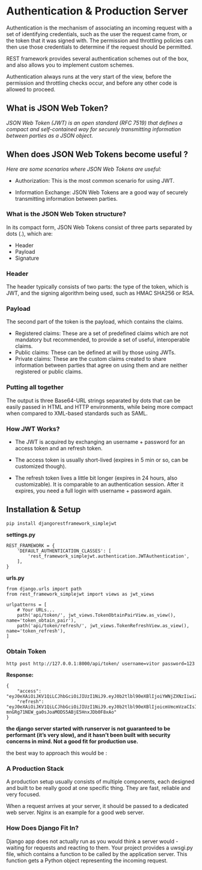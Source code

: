 # Authentication & Production Server

Authentication is the mechanism of associating an incoming request with a set of identifying credentials, such as the user the request came from, or the token that it was signed with. The permission and throttling policies can then use those credentials to determine if the request should be permitted.

REST framework provides several authentication schemes out of the box, and also allows you to implement custom schemes.

Authentication always runs at the very start of the view, before the permission and throttling checks occur, and before any other code is allowed to proceed.

## What is JSON Web Token?

*JSON Web Token (JWT) is an open standard (RFC 7519) that defines a compact and self-contained way for securely transmitting information between parties as a JSON object.*

## When does JSON Web Tokens become useful ?

*Here are some scenarios where JSON Web Tokens are useful:*

- Authorization: This is the most common scenario for using JWT. 

- Information Exchange: JSON Web Tokens are a good way of securely transmitting information between parties.

### What is the JSON Web Token structure?

In its compact form, JSON Web Tokens consist of three parts separated by dots (.), which are:

- Header
- Payload
- Signature

### Header

The header typically consists of two parts: the type of the token, which is JWT, and the signing algorithm being used, such as HMAC SHA256 or RSA.

### Payload

The second part of the token is the payload, which contains the claims. 

- Registered claims: These are a set of predefined claims which are not mandatory but recommended, to provide a set of useful, interoperable claims.
- Public claims: These can be defined at will by those using JWTs.
- Private claims: These are the custom claims created to share information between parties that agree on using them and are neither registered or public claims.

### Putting all together

The output is three Base64-URL strings separated by dots that can be easily passed in HTML and HTTP environments, while being more compact when compared to XML-based standards such as SAML.


### How JWT Works?

- The JWT is acquired by exchanging an username + password for an access token and an refresh token.

- The access token is usually short-lived (expires in 5 min or so, can be customized though).

- The refresh token lives a little bit longer (expires in 24 hours, also customizable). It is comparable to an authentication session. After it expires, you need a full login with username + password again.

## Installation & Setup

`pip install djangorestframework_simplejwt`

**settings.py**

```
REST_FRAMEWORK = {
    'DEFAULT_AUTHENTICATION_CLASSES': [
        'rest_framework_simplejwt.authentication.JWTAuthentication',
    ],
}
```

**urls.py**

```
from django.urls import path
from rest_framework_simplejwt import views as jwt_views

urlpatterns = [
    # Your URLs...
    path('api/token/', jwt_views.TokenObtainPairView.as_view(), name='token_obtain_pair'),
    path('api/token/refresh/', jwt_views.TokenRefreshView.as_view(), name='token_refresh'),
]
```
### Obtain Token

`http post http://127.0.0.1:8000/api/token/ username=vitor password=123`

**Response:**

```
{
    "access": "eyJ0eXAiOiJKV1QiLCJhbGciOiJIUzI1NiJ9.eyJ0b2tlbl90eXBlIjoiYWNjZXNzIiwiZXhwIjoxNTQ1MjI0MjU5LCJqdGkiOiIyYmQ1NjI3MmIzYjI0YjNmOGI1MjJlNThjMzdjMTdlMSIsInVzZXJfaWQiOjF9.D92tTuVi_YcNkJtiLGHtcn6tBcxLCBxz9FKD3qzhUg8",
    "refresh": "eyJ0eXAiOiJKV1QiLCJhbGciOiJIUzI1NiJ9.eyJ0b2tlbl90eXBlIjoicmVmcmVzaCIsImV4cCI6MTU0NTMxMDM1OSwianRpIjoiMjk2ZDc1ZDA3Nzc2NDE0ZjkxYjhiOTY4MzI4NGRmOTUiLCJ1c2VyX2lkIjoxfQ.rA-mnGRg71NEW_ga0sJoaMODS5ABjE5HnxJDb0F8xAo"
}
```

**the django server started with runserver is not guaranteed to be performant (it’s very slow), and it hasn’t been built with security concerns in mind. Not a good fit for production use.**

the best way to approach this would be :

### A Production Stack 

A production setup usually consists of multiple components, each designed and built to be really good at one specific thing. They are fast, reliable and very focused.

When a request arrives at your server, it should be passed to a dedicated web server. Nginx is an example for a good web server.

### How Does Django Fit In?

Django app does not actually run as you would think a server would - waiting for requests and reacting to them. Your project provides a uwsgi.py file, which contains a function to be called by the application server. This function gets a Python object representing the incoming request.


